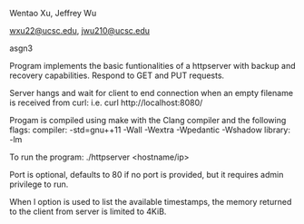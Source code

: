 Wentao Xu, Jeffrey Wu

wxu22@ucsc.edu, jwu210@ucsc.edu

asgn3

Program implements the basic funtionalities of a httpserver with backup and recovery capabilities. Respond to GET and PUT requests.

Server hangs and wait for client to end connection when an empty filename is received from curl: 
	i.e. curl http://localhost:8080/

Progam is compiled using make with the Clang compiler and the following flags: 
	compiler: -std=gnu++11 -Wall -Wextra -Wpedantic -Wshadow
	library: -lm

To run the program: 
	./httpserver <hostname/ip> <port>

Port is optional, defaults to 80 if no port is provided, but it requires admin privilege to run. 

When l option is used to list the available timestamps, the memory returned to the client from server is limited to 4KiB. 
